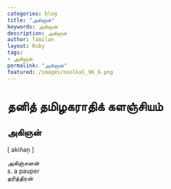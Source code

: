 ```yaml
---  
categories: blog  
title: "அகிஞன்"
keywords: அகிஞன்  
description: அகிஞன்
author: Tamilan  
layout: Ruby  
tags:     
- அகிஞன்
permalink: "அகிஞன்"  
featured: /images/noolkal_96_6.png  
--- 
```

# தனித் தமிழகராதிக் களஞ்சியம்
## அகிஞன்

[ akiñaṉ ]  
  
அகிஞ்சனன்  
s. a pauper  
தரித்திரன்